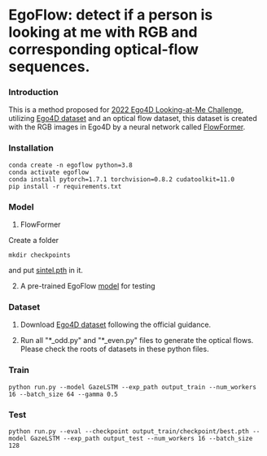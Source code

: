 # EgoFlow: detect if a person is looking at me with RGB and corresponding optical-flow sequences.

### Introduction
This is a method proposed for [2022 Ego4D Looking-at-Me Challenge](https://eval.ai/web/challenges/challenge-page/1624/overview), utilizing [Ego4D dataset](https://ego4d-data.org/docs/challenge/#dataset) and an optical flow dataset, this dataset is created with the RGB images in Ego4D by a neural network called [FlowFormer](https://github.com/drinkingcoder/FlowFormer-Official).

### Installation
```
conda create -n egoflow python=3.8 
conda activate egoflow
conda install pytorch=1.7.1 torchvision=0.8.2 cudatoolkit=11.0
pip install -r requirements.txt
```

### Model
1. FlowFormer

Create a folder
```
mkdir checkpoints
```
and put [sintel.pth](https://drive.google.com/drive/folders/1K2dcWxaqOLiQ3PoqRdokrgWsGIf3yBA_) in it.

2. A pre-trained EgoFlow [model](https://drive.google.com/file/d/1YT8yd_fsC0cBTxDX8cYw5docpWrZxRM1/view?usp=share_link) for testing

### Dataset
1. Download [Ego4D dataset](https://ego4d-data.org/docs/) following the official guidance.

2. Run all "\*_odd.py" and "\*_even.py" files to generate the optical flows. Please check the roots of datasets in these python files.

### Train
```
python run.py --model GazeLSTM --exp_path output_train --num_workers 16 --batch_size 64 --gamma 0.5
```

### Test
```
python run.py --eval --checkpoint output_train/checkpoint/best.pth --model GazeLSTM --exp_path output_test --num_workers 16 --batch_size 128
```
